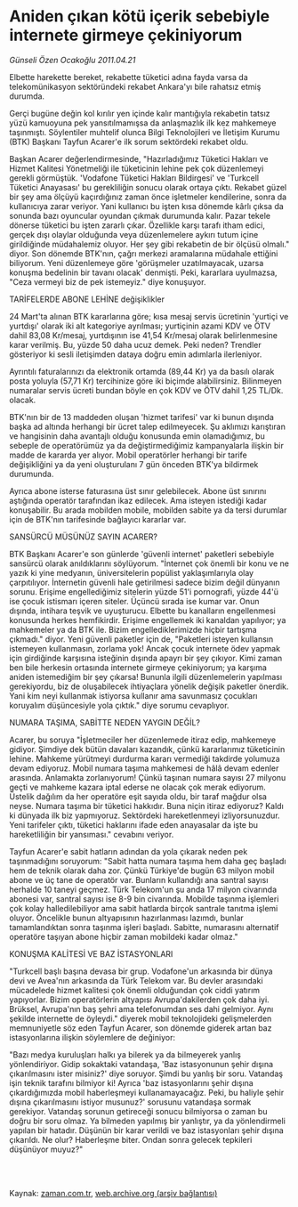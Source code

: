 # Aniden çıkan kötü içerik sebebiyle internete girmeye çekiniyorum

*Günseli Özen Ocakoğlu 2011.04.21*

<td class="columnist-detail">
<p>Elbette harekette bereket, rekabette tüketici adına fayda varsa da telekomünikasyon sektöründeki rekabet Ankara'yı bile rahatsız etmiş durumda.</p>
<p>
<div id="haberMetinDiv">
<p>Gerçi bugüne değin kol kırılır yen içinde kalır mantığıyla rekabetin tatsız yüzü kamuoyuna pek yansıtılmamışsa da anlaşmazlık ilk kez mahkemeye taşınmıştı. Söylentiler muhtelif olunca Bilgi Teknolojileri ve İletişim Kurumu (BTK) Başkanı Tayfun Acarer'e ilk sorum sektördeki rekabet oldu.
<p> Başkan Acarer değerlendirmesinde, "Hazırladığımız Tüketici Hakları ve Hizmet Kalitesi Yönetmeliği ile tüketicinin lehine pek çok düzenlemeyi gerekli görmüştük. 'Vodafone Tüketici Hakları Bildirgesi' ve 'Turkcell Tüketici Anayasası' bu gerekliliğin sonucu olarak ortaya çıktı. Rekabet güzel bir şey ama ölçüyü kaçırdığınız zaman önce işletmeler kendilerine, sonra da kullanıcıya zarar veriyor. Yani kullanıcı bu işten kısa dönemde kârlı çıksa da sonunda bazı oyuncular oyundan çıkmak durumunda kalır. Pazar tekele dönerse tüketici bu işten zararlı çıkar. Özellikle karşı tarafı itham edici, gerçek dışı olaylar olduğunda veya düzenlemelere aykırı tutum içine girildiğinde müdahalemiz oluyor. Her şey gibi rekabetin de bir ölçüsü olmalı." diyor. Son dönemde BTK'nın, çağrı merkezi aramalarına müdahale ettiğini biliyorum. Yeni düzenlemeye göre 'görüşmeler uzatılmayacak, uzarsa konuşma bedelinin bir tavanı olacak' denmişti. Peki, kararlara uyulmazsa, "Ceza vermeyi biz de pek istemeyiz." diye konuşuyor.
<p>TARİFELERDE ABONE LEHİNE değişiklikler
<p>24 Mart'ta alınan BTK kararlarına göre; kısa mesaj servis ücretinin 'yurtiçi ve yurtdışı' olarak iki alt kategoriye ayrılması; yurtiçinin azami KDV ve ÖTV dahil 83,08 Kr/mesaj, yurtdışının ise 41,54 Kr/mesaj olarak belirlenmesine karar verilmiş. Bu, yüzde 50 daha ucuz demek. Peki neden? Trendler gösteriyor ki sesli iletişimden dataya doğru emin adımlarla ilerleniyor.
<p> Ayrıntılı faturalarınızı da elektronik ortamda (89,44 Kr) ya da basılı olarak posta yoluyla (57,71 Kr) tercihinize göre iki biçimde alabilirsiniz. Bilinmeyen numaralar servis ücreti bundan böyle en çok KDV ve ÖTV dahil 1,25 TL/Dk. olacak.
<p> BTK'nın bir de 13 maddeden oluşan 'hizmet tarifesi' var ki bunun dışında başka ad altında herhangi bir ücret talep edilmeyecek. Şu aklımızı karıştıran ve hangisinin daha avantajlı olduğu konusunda emin olamadığımız, bu sebeple de operatörümüz ya da değiştirmediğimiz kampanyalarla ilişkin bir madde de kararda yer alıyor. Mobil operatörler herhangi bir tarife değişikliğini ya da yeni oluşturulanı 7 gün önceden BTK'ya bildirmek durumunda.
<p> Ayrıca abone isterse faturasına üst sınır gelebilecek. Abone üst sınırını aştığında operatör tarafından ikaz edilecek. Ama isteyen istediği kadar konuşabilir. Bu arada mobilden mobile, mobilden sabite ya da tersi durumlar için de BTK'nın tarifesinde bağlayıcı kararlar var.
<p>SANSÜRCÜ MÜSÜNÜZ SAYIN ACARER?
<p>BTK Başkanı Acarer'e son günlerde 'güvenli internet' paketleri sebebiyle sansürcü olarak anıldıklarını söylüyorum. "İnternet çok önemli bir konu ve ne yazık ki yine medyanın, üniversitelerin popülist yaklaşımlarıyla olay çarpıtılıyor. İnternetin güvenli hale getirilmesi sadece bizim değil dünyanın sorunu. Erişime engellediğimiz sitelerin yüzde 51'i pornografi, yüzde 44'ü ise çocuk istismarı içeren siteler. Üçüncü sırada ise kumar var. Onun dışında, intihara teşvik ve uyuşturucu. Elbette bu kanalların engellenmesi konusunda herkes hemfikirdir. Erişime engellemek iki kanaldan yapılıyor; ya mahkemeler ya da BTK ile. Bizim engellediklerimizde hiçbir tartışma çıkmadı." diyor. Yeni güvenli paketler için de, "Paketleri isteyen kullansın istemeyen kullanmasın, zorlama yok! Ancak çocuk internete ödev yapmak için girdiğinde karşısına isteğinin dışında apayrı bir şey çıkıyor. Kimi zaman ben bile herkesin ortasında internete girmeye çekiniyorum; ya karşıma aniden istemediğim bir şey çıkarsa! Bununla ilgili düzenlemelerin yapılması gerekiyordu, biz de oluşabilecek ihtiyaçlara yönelik değişik paketler önerdik. Yani kim neyi kullanmak istiyorsa kullanır ama savunmasız çocukları koruyalım düşüncesiyle yola çıktık." diye sorumu cevaplıyor.
<p>NUMARA TAŞIMA, SABİTTE NEDEN YAYGIN DEĞİL?
<p>Acarer, bu soruya "İşletmeciler her düzenlemede itiraz edip, mahkemeye gidiyor. Şimdiye dek bütün davaları kazandık, çünkü kararlarımız tüketicinin lehine. Mahkeme yürütmeyi durdurma kararı vermediği takdirde yolumuza devam ediyoruz. Mobil numara taşıma mahkemesi de hâlâ devam edenler arasında. Anlamakta zorlanıyorum! Çünkü taşınan numara sayısı 27 milyonu geçti ve mahkeme kazara iptal ederse ne olacak çok merak ediyorum. Üstelik dağılım da her operatöre eşit sayıda oldu, bir taraf mağdur olsa neyse. Numara taşıma bir tüketici hakkıdır. Buna niçin itiraz ediyoruz? Kaldı ki dünyada ilk biz yapmıyoruz. Sektördeki hareketlenmeyi izliyorsunuzdur. Yeni tarifeler çıktı, tüketici haklarını ifade eden anayasalar da işte bu hareketliliğin bir yansıması." cevabını veriyor.
<p> Tayfun Acarer'e sabit hatların adından da yola çıkarak neden pek taşınmadığını soruyorum: "Sabit hatta numara taşıma hem daha geç başladı hem de teknik olarak daha zor. Çünkü Türkiye'de bugün 63 milyon mobil abone ve üç tane de operatör var. Bunların kullandığı ana santral sayısı herhalde 10 taneyi geçmez. Türk Telekom'un şu anda 17 milyon civarında abonesi var, santral sayısı ise 8-9 bin civarında. Mobilde taşınma işlemleri çok kolay halledilebiliyor ama sabit hatlarda birçok santrale tanıtma işlemi oluyor. Öncelikle bunun altyapısının hazırlanması lazımdı, bunlar tamamlandıktan sonra taşınma işleri başladı. Sabitte, numarasını alternatif operatöre taşıyan abone hiçbir zaman mobildeki kadar olmaz."
<p>KONUŞMA KALİTESİ VE BAZ İSTASYONLARI
<p>"Turkcell başlı başına devasa bir grup. Vodafone'un arkasında bir dünya devi ve Avea'nın arkasında da Türk Telekom var. Bu devler arasındaki mücadelede hizmet kalitesi çok önemli olduğundan çok ciddi yatırım yapıyorlar. Bizim operatörlerin altyapısı Avrupa'dakilerden çok daha iyi. Brüksel, Avrupa'nın baş şehri ama telefonumdan ses dahi gelmiyor. Aynı şekilde internette de öyleydi." diyerek mobil teknolojideki gelişmelerden memnuniyetle söz eden Tayfun Acarer, son dönemde giderek artan baz istasyonlarına ilişkin söylemlere de değiniyor:
<p> "Bazı medya kuruluşları halkı ya bilerek ya da bilmeyerek yanlış yönlendiriyor. Gidip sokaktaki vatandaşa, 'Baz istasyonunun şehir dışına çıkarılmasını ister misiniz?' diye soruyor. Şimdi bu yanlış bir soru. Vatandaş işin teknik tarafını bilmiyor ki! Ayrıca 'baz istasyonlarını şehir dışına çıkardığımızda mobil haberleşmeyi kullanamayacağız. Peki, bu haliyle şehir dışına çıkarılmasını istiyor musunuz?' sorusunu vatandaşa sormak gerekiyor. Vatandaş sorunun getireceği sonucu bilmiyorsa o zaman bu doğru bir soru olmaz. Ya bilmeden yapılmış bir yanlıştır, ya da yönlendirmeli yapılan bir hatadır. Düşünün bir karar verildi ve baz istasyonları şehir dışına çıkarıldı. Ne olur? Haberleşme biter. Ondan sonra gelecek tepkileri düşünüyor muyuz?"</p></p></p></p></p></p></p></p></p></p></p></p></p></p></p></div>
</p>


<p><br>
		 </br></p></td>

Kaynak: [zaman.com.tr](http://zaman.com.tr/yazar.do?yazino=1124330), [web.archive.org (arşiv bağlantısı)](http://web.archive.org/web/20110425060347/http://www.zaman.com.tr:80/yazar.do?yazino=1124330)
